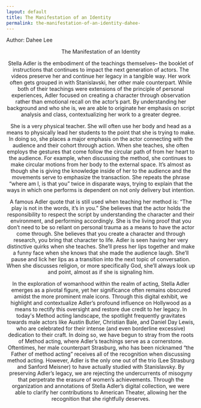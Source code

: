 ```yaml
---
layout: default
title: The Manifestation of an Identity 
permalink: the-manifestation-of-an-identity-dahee-
---
```

<!-- Add an essay or interpretive material below this line,
using HTML or markdown.  Do not modify this file above this line -->
Author: Dahee Lee <center>The Manifestation of an Identity<center>

Stella Adler is the embodiment of the teachings themselves– the booklet of instructions that continues to impact the next generation of actors. The videos preserve her and continue her legacy in a tangible way. Her work often gets grouped in with Stanislavski, her other male counterpart. While both of their teachings were extensions of the principle of personal experiences, Adler focused on creating a character through observation rather than emotional recall on the actor’s part. By understanding her background and who she is, we are able to originate her emphasis on script analysis and class, contextualizing her work to a greater degree. 

She is a very physical teacher. She will often use her body and head as a means to physically lead her students to the point that she is trying to make. In doing so, she places a major emphasis on the actor connecting with the audience and their cohort through action. When she teaches, she often employs the gestures that come follow the circular path of from her heart to the audience. For example, when discussing the method, she continues to make circular motions from her body to the external space. It’s almost as though she is giving the knowledge inside of her to the audience and the movements serve to emphasize the transaction. She repeats the phrase “where am I, is that you” twice in disparate ways, trying to explain that the ways in which one performs is dependent on not only delivery but intention. 

A famous Adler quote that is still used when teaching her method is: “The play is not in the words, it’s in you.” She believes that the actor holds the responsibility to respect the script by understanding the character and their environment, and performing accordingly. She is the living proof that you don’t need to be so reliant on personal trauma as a means to have the actor come through. She believes that you create a character and through research, you bring that character to life. Adler is seen having her very distinctive quirks when she teaches. She’ll press her lips together and make a funny face when she knows that she made the audience laugh. She’ll pause and lick her lips as a transition into the next topic of conversation. When she discusses religion, or more specifically God, she’ll always look up and point, almost as if she is signaling him. 

In the exploration of womanhood within the realm of acting, Stella Adler emerges as a pivotal figure, yet her significance often remains obscured amidst the more prominent male icons. Through this digital exhibit, we highlight and contextualize Adler’s profound influence on Hollywood as a means to rectify this oversight and restore due credit to her legacy. In today's Method acting landscape, the spotlight frequently gravitates towards male actors like Austin Butler, Christian Bale, and Daniel Day Lewis, who are celebrated for their intense (and even borderline excessive) dedication to their craft. In doing so, we have begun to stray from the roots of Method acting, where Adler’s teachings serve as a cornerstone. Oftentimes, her male counterpart Strasburg, who has been nicknamed “the Father of method acting” receives all of the recognition when discussing method acting. However, Adler is the only one out of the trio (Lee Strasburg and Sanford Meisner) to have actually studied with Stanislavsky. By preserving Adler’s legacy, we are rejecting the undercurrents of misogyny that perpetrate the erasure of women’s achievements. Through the organization and annotations of Stella Adler’s digital collection, we were able to clarify her contributions to American Theater, allowing her the recognition that she rightfully deserves.
